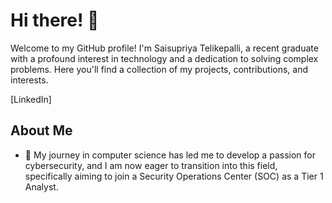  # Hi there! 👋

Welcome to my GitHub profile! I'm Saisupriya Telikepalli, a recent graduate with a profound interest in technology and a dedication to solving complex problems. Here you'll find a collection of my projects, contributions, and interests.

[LinkedIn]
## About Me

- 🌱 My journey in computer science has led me to develop a passion for cybersecurity, and I am now eager to transition into this field, specifically aiming to join a Security Operations Center (SOC) as a Tier 1 Analyst.






